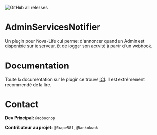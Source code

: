 ![GitHub all releases](https://img.shields.io/github/downloads/Robocnop/AdminServicesNotifier/total)

# AdminServicesNotifier
Un plugin pour Nova-Life qui permet d'annoncer quand un Admin est disponible sur le serveur. Et de logger son activité à partir d'un webhook. 

# Documentation
Toute la documentation sur le plugin ce trouve [ICI](https://github.com/Robocnop/AdminServicesNotifier/wiki/%5B0%5D-Accueil). Il est extrêmement recommendé de la lire.

# Contact
**Dev Principal:** `@robocnop`

**Contributeur au projet:** `@Shape581`, `@Bankokwak`

